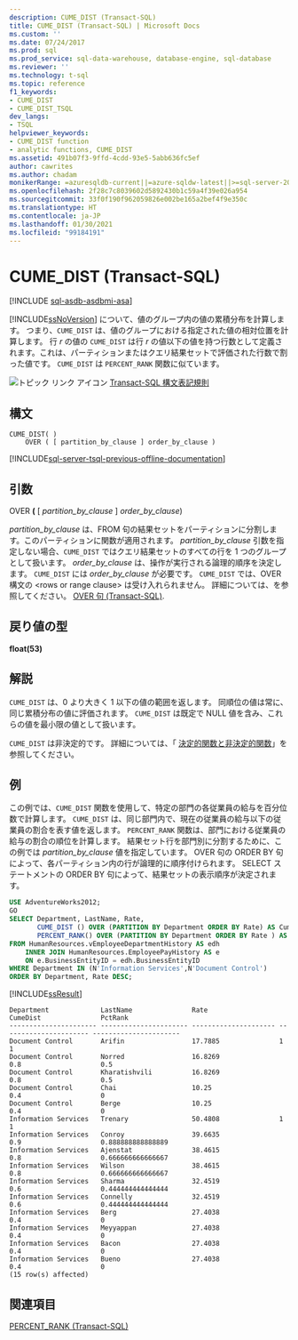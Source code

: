 ```yaml
---
description: CUME_DIST (Transact-SQL)
title: CUME_DIST (Transact-SQL) | Microsoft Docs
ms.custom: ''
ms.date: 07/24/2017
ms.prod: sql
ms.prod_service: sql-data-warehouse, database-engine, sql-database
ms.reviewer: ''
ms.technology: t-sql
ms.topic: reference
f1_keywords:
- CUME_DIST
- CUME_DIST_TSQL
dev_langs:
- TSQL
helpviewer_keywords:
- CUME_DIST function
- analytic functions, CUME_DIST
ms.assetid: 491b07f3-9ffd-4cdd-93e5-5abb636fc5ef
author: cawrites
ms.author: chadam
monikerRange: =azuresqldb-current||=azure-sqldw-latest||>=sql-server-2016||>=sql-server-linux-2017||=azuresqldb-mi-current
ms.openlocfilehash: 2f28c7c8039602d5892430b1c59a4f39e026a954
ms.sourcegitcommit: 33f0f190f962059826e002be165a2bef4f9e350c
ms.translationtype: HT
ms.contentlocale: ja-JP
ms.lasthandoff: 01/30/2021
ms.locfileid: "99184191"
---
```

# <a name="cume_dist-transact-sql"></a>CUME_DIST (Transact-SQL)
[!INCLUDE [sql-asdb-asdbmi-asa](../../includes/applies-to-version/sql-asdb-asdbmi-asa.md)]

[!INCLUDE[ssNoVersion](../../includes/ssnoversion-md.md)] について、値のグループ内の値の累積分布を計算します。 つまり、`CUME_DIST` は、値のグループにおける指定された値の相対位置を計算します。 行 _r_ の値の `CUME_DIST` は行 _r_ の値以下の値を持つ行数として定義されます。これは、パーティションまたはクエリ結果セットで評価された行数で割った値です。 `CUME_DIST` は `PERCENT_RANK` 関数に似ています。
  
![トピック リンク アイコン](../../database-engine/configure-windows/media/topic-link.gif "トピック リンク アイコン") [Transact-SQL 構文表記規則](../../t-sql/language-elements/transact-sql-syntax-conventions-transact-sql.md)
  
## <a name="syntax"></a>構文  
  
```syntaxsql
CUME_DIST( )  
    OVER ( [ partition_by_clause ] order_by_clause )  
```

[!INCLUDE[sql-server-tsql-previous-offline-documentation](../../includes/sql-server-tsql-previous-offline-documentation.md)]

## <a name="arguments"></a>引数
OVER **(** [ _partition\_by\_clause_ ] _order\_by\_clause_)  

_partition\_by\_clause_ は、FROM 句の結果セットをパーティションに分割します。このパーティションに関数が適用されます。 _partition\_by\_clause_ 引数を指定しない場合、`CUME_DIST` ではクエリ結果セットのすべての行を 1 つのグループとして扱います。 _order\_by\_clause_ は、操作が実行される論理的順序を決定します。 `CUME_DIST` には _order\_by\_clause_ が必要です。 `CUME_DIST` では、OVER 構文の \<rows or range clause> は受け入れられません。 詳細については、を参照してください。 [OVER 句 &#40;Transact-SQL&#41;](../../t-sql/queries/select-over-clause-transact-sql.md).
  
## <a name="return-types"></a>戻り値の型
**float(53)**
  
## <a name="remarks"></a>解説  
`CUME_DIST` は、0 より大きく 1 以下の値の範囲を返します。 同順位の値は常に、同じ累積分布の値に評価されます。 `CUME_DIST` は既定で NULL 値を含み、これらの値を最小限の値として扱います。
  
`CUME_DIST` は非決定的です。 詳細については、「 [決定的関数と非決定的関数](../../relational-databases/user-defined-functions/deterministic-and-nondeterministic-functions.md)」を参照してください。
  
## <a name="examples"></a>例  
この例では、`CUME_DIST` 関数を使用して、特定の部門の各従業員の給与を百分位数で計算します。 `CUME_DIST` は、同じ部門内で、現在の従業員の給与以下の従業員の割合を表す値を返します。 `PERCENT_RANK` 関数は、部門における従業員の給与の割合の順位を計算します。 結果セット行を部門別に分割するために、この例では _partition\_by\_clause_ 値を指定しています。 OVER 句の ORDER BY 句によって、各パーティション内の行が論理的に順序付けられます。 SELECT ステートメントの ORDER BY 句によって、結果セットの表示順序が決定されます。
  
```sql
USE AdventureWorks2012;  
GO  
SELECT Department, LastName, Rate,   
       CUME_DIST () OVER (PARTITION BY Department ORDER BY Rate) AS CumeDist,   
       PERCENT_RANK() OVER (PARTITION BY Department ORDER BY Rate ) AS PctRank  
FROM HumanResources.vEmployeeDepartmentHistory AS edh  
    INNER JOIN HumanResources.EmployeePayHistory AS e    
    ON e.BusinessEntityID = edh.BusinessEntityID  
WHERE Department IN (N'Information Services',N'Document Control')   
ORDER BY Department, Rate DESC;  
```  
  
[!INCLUDE[ssResult](../../includes/ssresult-md.md)]
  
```
Department             LastName               Rate                  CumeDist               PctRank  
---------------------- ---------------------- --------------------- ---------------------- ----------------------  
Document Control       Arifin                 17.7885               1                      1  
Document Control       Norred                 16.8269               0.8                    0.5  
Document Control       Kharatishvili          16.8269               0.8                    0.5  
Document Control       Chai                   10.25                 0.4                    0  
Document Control       Berge                  10.25                 0.4                    0  
Information Services   Trenary                50.4808               1                      1  
Information Services   Conroy                 39.6635               0.9                    0.888888888888889  
Information Services   Ajenstat               38.4615               0.8                    0.666666666666667  
Information Services   Wilson                 38.4615               0.8                    0.666666666666667  
Information Services   Sharma                 32.4519               0.6                    0.444444444444444  
Information Services   Connelly               32.4519               0.6                    0.444444444444444  
Information Services   Berg                   27.4038               0.4                    0  
Information Services   Meyyappan              27.4038               0.4                    0  
Information Services   Bacon                  27.4038               0.4                    0  
Information Services   Bueno                  27.4038               0.4                    0  
(15 row(s) affected)  
```  
  
## <a name="see-also"></a>関連項目
[PERCENT_RANK &#40;Transact-SQL&#41;](../../t-sql/functions/percent-rank-transact-sql.md)
  
  
